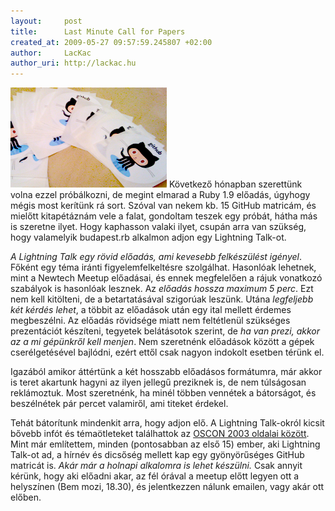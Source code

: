 ```yaml
---
layout:     post
title:      Last Minute Call for Papers
created_at: 2009-05-27 09:57:59.245807 +02:00
author:     LacKac
author_uri: http://lackac.hu
---
```

<img src="/images/github.png" alt="GitHub matricák" class="top right"/>
Következő hónapban szerettünk volna ezzel próbálkozni, de megint elmarad a Ruby 1.9 előadás, úgyhogy mégis most kerítünk rá sort. Szóval van nekem kb. 15 GitHub matricám, és mielőtt kitapétáznám vele a falat, gondoltam teszek egy próbát, hátha más is szeretne ilyet. Hogy kaphasson valaki ilyet, csupán arra van szükség, hogy valamelyik budapest.rb alkalmon adjon egy Lightning Talk-ot.

*A Lightning Talk egy rövid előadás, ami kevesebb felkészülést igényel*. Főként egy téma iránti figyelemfelkeltésre szolgálhat. Hasonlóak lehetnek, mint a Newtech Meetup előadásai, és ennek megfelelően a rájuk vonatkozó szabályok is hasonlóak lesznek. Az *előadás hossza maximum 5 perc*. Ezt nem kell kitölteni, de a betartatásával szigorúak leszünk. Utána *legfeljebb két kérdés lehet*, a többit az előadások után egy ital mellett érdemes megbeszélni. Az előadás rövidsége miatt nem feltétlenül szükséges prezentációt készíteni, tegyetek belátásotok szerint, de *ha van prezi, akkor az a mi gépünkről kell menjen*. Nem szeretnénk előadások között a gépek cserélgetésével bajlódni, ezért ettől csak nagyon indokolt esetben térünk el.

Igazából amikor áttértünk a két hosszabb előadásos formátumra, már akkor is teret akartunk hagyni az ilyen jellegű preziknek is, de nem túlságosan reklámoztuk. Most szeretnénk, ha minél többen vennétek a bátorságot, és beszélnétek pár percet valamiről, ami titeket érdekel.

Tehát bátorítunk mindenkit arra, hogy adjon elő. A Lightning Talk-okról kicsit bővebb infót és témaötleteket találhattok az [OSCON 2003 oldalai között][1]. Mint már említettem, minden (pontosabban az első 15) ember, aki Lightning Talk-ot ad, a hírnév és dicsőség mellett kap egy gyönyörűséges GitHub matricát is. *Akár már a holnapi alkalomra is lehet készülni.* Csak annyit kérünk, hogy aki előadni akar, az fél órával a meetup előtt legyen ott a helyszínen (Bem mozi, 18.30), és jelentkezzen nálunk emailen, vagy akár ott előben.

[1]: http://perl.plover.com/lt/osc2003/lightning-talks.html
